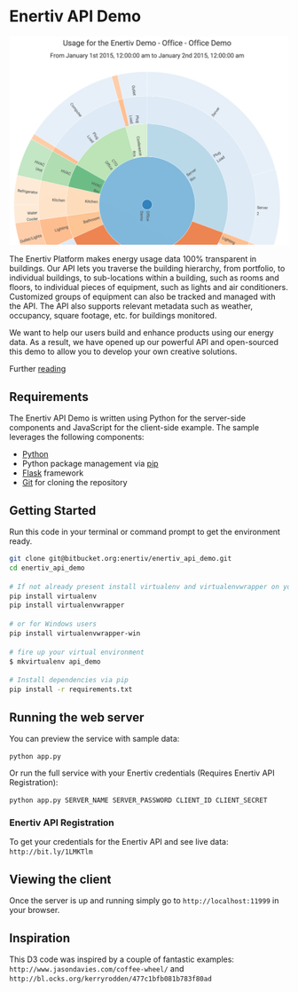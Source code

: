 # Enertiv API Demo
![Enertiv API Demo Screenshot](static/img/sunburst.png "Enertiv API Demo")

The Enertiv Platform makes energy usage data 100% transparent in buildings. Our API lets you traverse the building hierarchy, from portfolio, to individual buildings, to sub-locations within a building, such as rooms and floors, to individual pieces of equipment, such as lights and air conditioners. Customized groups of equipment can also be tracked and managed with the API. The API also supports relevant metadata such as weather, occupancy, square footage, etc. for buildings monitored.

We want to help our users build and enhance products using our energy data. As a result, we have opened up our powerful API and open-sourced this demo to allow you to develop your own creative solutions.

Further [reading](http://www.enertiv.com/api-docs/ "Enertiv API Docs")

## Requirements
The Enertiv API Demo is written using Python for the server-side components and JavaScript for the client-side example. The sample leverages the following components:
* [Python](https://www.python.org/downloads/ "Python")
* Python package management via [pip](http://pip.readthedocs.org/en/latest/installing.html "pip install")
* [Flask](http://flask.pocoo.org/ "Flask") framework
* [Git](https://help.github.com/articles/set-up-git/ "Installing Git") for cloning the repository 


## Getting Started
Run this code in your terminal or command prompt to get the environment ready.


```bash
git clone git@bitbucket.org:enertiv/enertiv_api_demo.git
cd enertiv_api_demo

# If not already present install virtualenv and virtualenvwrapper on your system
pip install virtualenv
pip install virtualenvwrapper  

# or for Windows users 
pip install virtualenvwrapper-win

# fire up your virtual environment
$ mkvirtualenv api_demo

# Install dependencies via pip
pip install -r requirements.txt
```


## Running the web server

You can preview the service with sample data:

`python app.py`

Or run the full service with your Enertiv credentials (Requires Enertiv API Registration):

`python app.py SERVER_NAME SERVER_PASSWORD CLIENT_ID CLIENT_SECRET`

### Enertiv API Registration
To get your credentials for the Enertiv API and see live data: `http://bit.ly/1LMKTlm`

## Viewing the client

Once the server is up and running simply go to `http://localhost:11999` in your browser.


## Inspiration
This D3 code was inspired by a couple of fantastic examples: `http://www.jasondavies.com/coffee-wheel/` and `http://bl.ocks.org/kerryrodden/477c1bfb081b783f80ad`